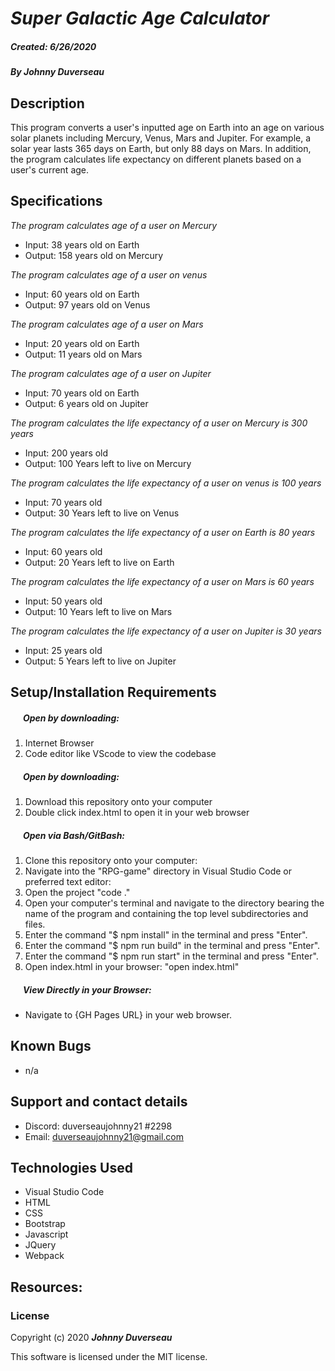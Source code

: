 #  _Super Galactic Age Calculator_

#### 
##### __Created:__ 6/26/2020 
##### By _**Johnny Duverseau**_  

## Description
This program converts a user's inputted age on Earth into an age on various solar planets including Mercury, Venus, Mars and Jupiter. For example, a solar year lasts 365 days on Earth, but only 88 days on Mars. In addition, the program calculates life expectancy on different planets based on a user's current age. 

## Specifications
_The program calculates age of a user on Mercury_
* Input: 38 years old on Earth
* Output: 158 years old on Mercury

_The program calculates age of a user on venus_
* Input: 60 years old on Earth
* Output: 97 years old on Venus

_The program calculates age of a user on Mars_
* Input: 20 years old on Earth
* Output: 11 years old on Mars

_The program calculates age of a user on Jupiter_
* Input: 70 years old on Earth
* Output: 6 years old on Jupiter

_The program calculates the life expectancy of a user on Mercury is 300 years_
* Input: 200 years old 
* Output: 100 Years left to live on Mercury

_The program calculates the life expectancy of a user on venus is 100 years_
* Input: 70 years old 
* Output: 30 Years left to live on Venus

_The program calculates the life expectancy of a user on Earth is 80 years_
* Input: 60 years old 
* Output: 20 Years left to live on Earth

_The program calculates the life expectancy of a user on Mars is 60 years_
* Input: 50 years old 
* Output: 10 Years left to live on Mars

_The program calculates the life expectancy of a user on Jupiter is 30 years_
* Input: 25 years old 
* Output: 5 Years left to live on Jupiter




## Setup/Installation Requirements

##### &nbsp;&nbsp;&nbsp;&nbsp;&nbsp;&nbsp;Open by downloading:
1. Internet Browser
2. Code editor like VScode to view the codebase

##### &nbsp;&nbsp;&nbsp;&nbsp;&nbsp;&nbsp;Open by downloading:

1. Download this repository onto your computer
2. Double click index.html to open it in your web browser

##### &nbsp;&nbsp;&nbsp;&nbsp;&nbsp;&nbsp;Open via Bash/GitBash:

1. Clone this repository onto your computer:
2. Navigate into the "RPG-game" directory in Visual Studio Code or preferred text editor:
3. Open the project
    "code ."
4. Open your computer's terminal and navigate to the directory bearing the name of the program and containing the top level subdirectories and files.
5. Enter the command "$ npm install" in the terminal and press "Enter".
6. Enter the command "$ npm run build" in the terminal and press "Enter".
7. Enter the command "$ npm run start" in the terminal and press "Enter".
8. Open index.html in your browser:
    "open index.html"

##### &nbsp;&nbsp;&nbsp;&nbsp;&nbsp;&nbsp;View Directly in your Browser:

* Navigate to {GH Pages URL} in your web browser.

## Known Bugs

* n/a

## Support and contact details

* Discord: duverseaujohnny21 #2298
* Email: duverseaujohnny21@gmail.com


## Technologies Used

* Visual Studio Code
* HTML
* CSS
* Bootstrap
* Javascript
* JQuery
* Webpack

## Resources:

### License

Copyright (c) 2020 **_Johnny Duverseau_**

This software is licensed under the MIT license.